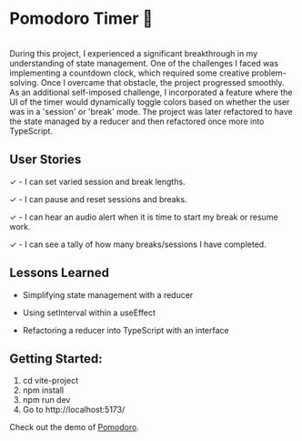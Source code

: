 # Pomodoro Timer :tomato:
<br>
During this project, I experienced a significant breakthrough in my understanding of state management. One of the challenges I faced was implementing a countdown clock, which required some creative problem-solving. Once I overcame that obstacle, the project progressed smoothly. As an additional self-imposed challenge, I incorporated a feature where the UI of the timer would dynamically toggle colors based on whether the user was in a 'session' or 'break' mode.
The project was later refactored to have the state managed by a reducer and then refactored once more into TypeScript. 

## User Stories
&check; - I can set varied session and break lengths.

&check; - I can pause and reset sessions and breaks.

&check; - I can hear an audio alert when it is time to start my break or resume work.

&check; - I can see a tally of how many breaks/sessions I have completed.

## Lessons Learned
- Simplifying state management with a reducer

- Using setInterval within a useEffect

- Refactoring a reducer into TypeScript with an interface

## Getting Started:

1.  cd vite-project
2.  npm install
3.  npm run dev
4.  Go to http://localhost:5173/

Check out the demo of [Pomodoro](https://pomodoro-ts-one.vercel.app/).




